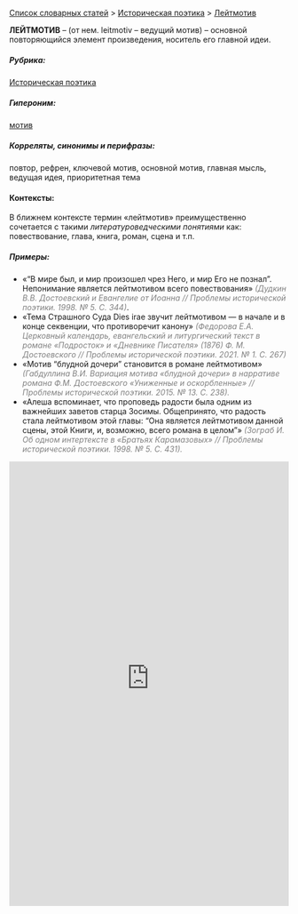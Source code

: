 <style>
st { color: Gray;
  font-style: italic;}
</style>

[Список словарных статей](https://thesaurus-dostoevsky.github.io/Thesaurus/) > [Историческая поэтика](histpoe.md) > [Лейтмотив](лейтмотив.md) 

**ЛЕЙТМОТИВ** – (от нем. leitmotiv – ведущий мотив) – основной повторяющийся элемент произведения, носитель его главной идеи.

##### Рубрика:
[Историческая поэтика](histpoe.md)
##### Гипероним:
[мотив](мотив.md)
##### Корреляты, синонимы и перифразы:
повтор, рефрен, ключевой мотив, основной мотив, главная мысль, ведущая идея, приоритетная тема
#### Контексты:  
В ближнем контексте термин «лейтмотив» преимущественно  сочетается с такими *литературоведческими понятиями* как: повествование, глава, книга,  роман, сцена и т.п.
##### Примеры:
* «“В мире был, и мир произошел чрез Него, и мир Его не познал”. Непонимание является лейтмотивом всего повествования» <st>(Дудкин В.В. Достоевский и Евангелие от Иоанна  // Проблемы исторической поэтики. 1998. № 5. С. 344)</st>.
* «Тема Страшного Суда Dies irae звучит лейтмотивом — в начале и в 
конце секвенции, что противоречит канону» <st>(Федорова Е.А. Церковный календарь, евангельский и литургический текст в романе «Подросток» и «Дневнике Писателя» (1876) Ф. М. Достоевского  // Проблемы исторической поэтики. 2021. № 1. С. 267)</st>
*  «Мотив “блудной дочери” становится в романе лейтмотивом» <st>(Габдуллина 
В.И. Вариация мотива «блудной дочери» в нарративе романа Ф.М. Достоевского «Униженные и оскорбленные» // Проблемы исторической поэтики. 2015. № 13. С. 238).</st>
* «Алеша вспоминает, что проповедь радости была одним из 
важнейших заветов старца Зосимы. Общепринято, что радость стала лейтмотивом этой главы: “Она является лейтмотивом данной сцены, этой Книги, и, возможно, всего  романа в целом”» <st>(Зограб И. Об одном интертексте в «Братьях Карамазовых» // Проблемы исторической поэтики. 1998. № 5. С. 431).</st>
  

<iframe src="https://thesaurus-dostoevsky.github.io/nk/лейтмотив.html" style="border:0px;width:100%;height:800px" allowfullscreen="true" webkitallowfullscreen="true" mozallowfullscreen="true">
